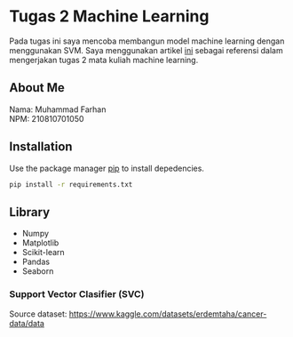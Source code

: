 # Tugas 2 Machine Learning

Pada tugas ini saya mencoba membangun model machine learning dengan menggunakan SVM. Saya menggunakan artikel [ini](https://medium.com/@youness.habach/support-vector-machines-svm-explanation-mini-project-9d4b4962be52) sebagai referensi dalam mengerjakan tugas 2 mata kuliah machine learning. 

## About Me
Nama: Muhammad Farhan                                                                         
NPM: 210810701050

## Installation

Use the package manager [pip](https://pip.pypa.io/en/stable/) to install depedencies.

```bash
pip install -r requirements.txt
```

## Library
* Numpy
* Matplotlib
* Scikit-learn
* Pandas
* Seaborn


### Support Vector Clasifier (SVC)
Source dataset: https://www.kaggle.com/datasets/erdemtaha/cancer-data/data

